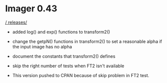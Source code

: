 # Imager 0.43

[ / ](..) [releases/](./)

- added log() and exp() functions to transform2()

- change the getpN() functions in transform2() to set a   reasonable alpha if the input image has no alpha

- document the constants that transform2() defines

- skip the right number of tests when FT2 isn't available

- This version pushed to CPAN because of skip problem in FT2 test.